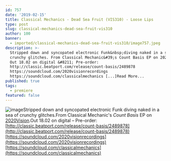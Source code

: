 ```yaml
---
id: 757
date: '2019-02-15'
title: Classical Mechanics - Dead Sea Fruit (VIS310) - Loose Lips
type: post
slug: classical-mechanics-dead-sea-fruit-vis310
author: 100
banner:
  - imported/classical-mechanics-dead-sea-fruit-vis310/image757.jpeg
description: >-
  Stripped down and syncopated electronic Funk&nbsp;diving naked in a sea of
  crunchy glitches. From Classical Mechanic&#39;s Count Basis EP on 2020Vision.
  Out 18.02 on digital &#8211; Pre-order:
  http://classic.beatport.com/release/count-basis/2489878
  https://soundcloud.com/2020visionrecordings
  https://soundcloud.com/classicalmechanics [...]Read More...
published: true
tags:
  - premiere
featured: false
---
```

![image](../imported/classical-mechanics-dead-sea-fruit-vis310/image757.jpeg)Stripped down and syncopated electronic Funk diving naked in a sea of crunchy glitches.From Classical Mechanic's _Count Basis_ EP on [2020Vision](https://www.residentadvisor.net/record-label.aspx?id=459).Out 18.02 on digital – Pre-order: [http://classic.beatport.com/release/count-basis/2489878](http://classic.beatport.com/release/count-basis/2489878)[https://soundcloud.com/2020visionrecordings](https://soundcloud.com/2020visionrecordings)[https://soundcloud.com/classicalmechanics](https://soundcloud.com/classicalmechanics)